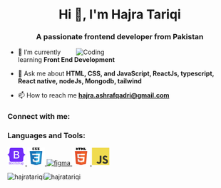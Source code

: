  <h1 align="center">Hi 👋, I'm Hajra Tariqi</h1>
<h3 align="center">A passionate frontend developer from Pakistan</h3>
<img align="right" width="350" src="https://user-images.githubusercontent.com/74038190/236119160-976a0405-caa7-470c-9356-16d43402ea0a.gif" alt="Coding">

- 🌱 I’m currently learning **Front End Development**

- 💬 Ask me about **HTML, CSS, and JavaScript, ReactJs, typescript, React native, nodeJs, Mongodb, tailwind**

- 📫 How to reach me **hajra.ashrafqadri@gmail.com**

<h3 align="left">Connect with me:</h3>
<p align="left">
</p>

<h3 align="left">Languages and Tools:</h3>
<p align="left"> <a href="https://getbootstrap.com" target="_blank" rel="noreferrer"> <img src="https://raw.githubusercontent.com/devicons/devicon/master/icons/bootstrap/bootstrap-plain-wordmark.svg" alt="bootstrap" width="40" height="40"/> </a> <a href="https://www.w3schools.com/css/" target="_blank" rel="noreferrer"> <img src="https://raw.githubusercontent.com/devicons/devicon/master/icons/css3/css3-original-wordmark.svg" alt="css3" width="40" height="40"/> </a> <a href="https://www.figma.com/" target="_blank" rel="noreferrer"> <img src="https://www.vectorlogo.zone/logos/figma/figma-icon.svg" alt="figma" width="40" height="40"/> </a> <a href="https://www.w3.org/html/" target="_blank" rel="noreferrer"> <img src="https://raw.githubusercontent.com/devicons/devicon/master/icons/html5/html5-original-wordmark.svg" alt="html5" width="40" height="40"/> </a> <a href="https://developer.mozilla.org/en-US/docs/Web/JavaScript" target="_blank" rel="noreferrer"> <img src="https://raw.githubusercontent.com/devicons/devicon/master/icons/javascript/javascript-original.svg" alt="javascript" width="40" height="40"/> </a> </p>

<p><img align="left" src="https://github-readme-stats.vercel.app/api/top-langs?username=hajratariqi&show_icons=true&locale=en&layout=compact" alt="hajratariqi" /></p>

<p>&nbsp;<img align="left" src="https://github-readme-stats.vercel.app/api?username=hajratariqi&show_icons=true&locale=en" alt="hajratariqi" /></p>
